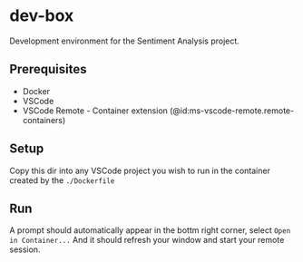 # dev-box
Development environment for the Sentiment Analysis project.

## Prerequisites
- Docker
- VSCode
- VSCode Remote - Container extension (@id:ms-vscode-remote.remote-containers)

## Setup
Copy this dir into any VSCode project you wish to run in the container created by the `./Dockerfile`

## Run
A prompt should automatically appear in the bottm right corner, select `Open in Container...`
And it should refresh your window and start your remote session.
